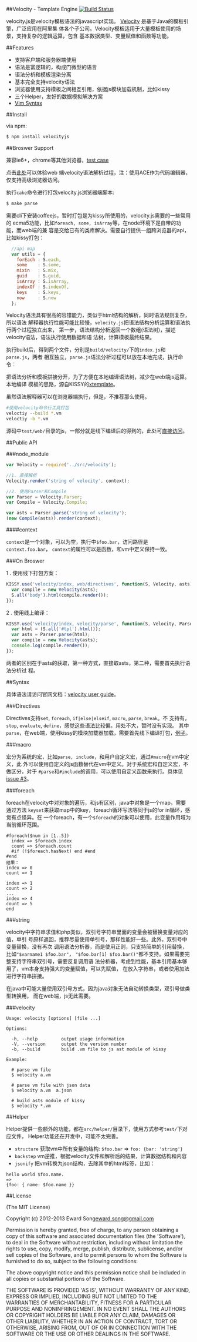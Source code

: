 ##Velocity - Template Engine [![Build Status](https://secure.travis-ci.org/shepherdwind/velocity.js.png)](https://travis-ci.org/shepherdwind/velocity.js)

velocity.js是velocity模板语法的javascript实现。
[Velocity](http://velocity.apache.org/) 是基于Java的模板引擎，广泛应用在阿里集
体各个子公司。Velocity模板适用于大量模板使用的场景，支持复杂的逻辑运算，包含
基本数据类型、变量赋值和函数等功能。


##Features

- 支持客户端和服务器端使用
- 语法是富逻辑的，构成门微型的语言
- 语法分析和模板渲染分离
- 基本完全支持velocity语法
- 浏览器使用支持模板之间相互引用，依据js模块加载机制，比如kissy
- 三个Helper，友好的数据模拟解决方案
- [Vim Syntax](https://github.com/shepherdwind/vim-velocity)

##Install

via npm:

```bash
$ npm install velocityjs
```

##Broswer Support

兼容ie6+，chrome等其他浏览器，[test case](http://shepherdwind.com/velocity/runner/tests.html)

点击[此处](http://shepherdwind.com/velocity/try/index.html)可以体验web
端velocity语法解析过程，注：使用ACE作为代码编辑器，仅支持高级浏览器访问。

执行`cake`命令进行打包velocity.js浏览器端脚本:

```bash
$ make parse
```

需要cli下安装coffeejs，暂时打包是为kissy所使用的，velocity.js需要的一些常用的
ecma5功能，比如`foreach, some, isArray`等，在node环境下是自带的功能，而web端的兼
容是交给已有的类库解决。需要自行提供一组跨浏览器的api，比如kissy打包：

```js
  //api map
  var utils = {
    forEach : S.each,
    some    : S.some,
    mixin   : S.mix,
    guid    : S.guid,
    isArray : S.isArray,
    indexOf : S.indexOf,
    keys    : S.keys,
    now     : S.now
  };

```

Velocity语法具有很高的容错能力，类似于html结构的解析，同时语法规则复杂，所以语法
解释器执行性能可能比较慢，`velocity.js`把语法结构分析运算和语法执行两个过程独立出来，
第一步，语法结构分析返回一个数组(语法树)，描述velocity语法，语法执行使用数据和语
法树，计算模板最终结果。

执行build后，得到两个文件，分别是`build/velocity/`下的`index.js`和`parse.js`，两者
相互独立，`parse.js`语法分析过程可以放在本地完成，执行命令：

把语法分析和模板拼接分开，为了方便在本地编译语法树，减少在web端js运算。本地编译
模板的思路，源自KISSY的[xtemplate](http://docs.kissyui.com/docs/html/api/component/xtemplate/)。

虽然语法解释器可以在浏览器端执行，但是，不推荐那么使用。

```bash
#使用velocity命令行工具打包
veloctiy --build *.vm
veloctiy -b *.vm
```

源码中`test/web/`目录的js，一部分就是线下编译后的得到的，此处可[直接访问](http://shepherdwind.com/velocity/web/index.html)。

##Public API

###node_module

```js
var Velocity = require('../src/velocity');

//1. 直接解析
Velocity.render('string of velocity', context);

//2. 使用Parser和Compile
var Parser = Velocity.Parser;
var Compile = Velocity.Compile;

var asts = Parser.parse('string of velocity');
(new Compile(asts)).render(context);
```
####context

`context`是一个对象，可以为空，执行中`$foo.bar`，访问路径是`context.foo.bar`，
`context`的属性可以是函数，和vm中定义保持一致。

###On Broswer

1 . 使用线下打包方案：

```js
KISSY.use('velocity/index, web/directives', function(S, Velocity, asts){
  var compile = new Velocity(asts);
  S.all('body').html(compile.render());
});
```

2 . 使用线上编译：

```js
KISSY.use('velocity/index, velocity/parse', function(S, Velocity, Parser){
  var html = (S.all('#tpl').html());
  var asts = Parser.parse(html);
  var compile = new Velocity(asts);
  console.log(compile.render());
});
```

两者的区别在于asts的获取，第一种方式，直接取asts，第二种，需要首先执行语法分析过
程。

##Syntax

具体语法请访问官网文档：[velocity user guide](http://velocity.apache.org/engine/devel/user-guide.html)。

###Directives

Directives支持`set`, `foreach`, `if|else|elseif`, `macro`, `parse`, `break`。不
支持有，`stop`, `evaluate`, `define`，感觉这些语法比较偏，用处不大，暂时没有实现。
其中`parse`，在web端，使用kissy的模块加载器加载，需要首先线下编译打包，[例子](http://shepherdwind.com/velocity/web/index.html)。

###macro

宏分为系统的宏，比如`parse, include`，和用户自定义宏，通过`#macro`在vm中定义，此
外可以使用自定义的js函数替代在vm中定义。对于系统宏和自定义宏，不做区分，对于
`#parse`和`#include`的调用，可以使用自定义函数来执行。具体见[issue #3](https://github.com/shepherdwind/velocity.js/issues/3)。

###foreach

foreach在velocity中对对象的遍历，和js有区别，java中对象是一个map，需要通过方法
`keyset`来获取map中的key，foreach循环写法等同于js的for in循环，感觉有点怪异。在
一个foreach，有一个`$foreach`的对象可以使用，此变量作用域为当前循环范围。

```
#foreach($num in [1..5])
  index => $foreach.index 
  count => $foreach.count
  #if (!$foreach.hasNext) end #end
#end
结果：
index => 0
count => 1

index => 1
count => 2
...
index => 4
count => 5
end
```

###string

velocity中字符串求值和php类似，双引号字符串里面的变量会被替换变量对应的值，单引
号原样返回，推荐尽量使用单引号，那样性能好一些。此外，双引号中变量替换，没有再次
调用语法分析器，而是使用正则，只支持简单的引用替换，比如`"$varname1 $foo.bar"`，
`"$foo.bar[1] $foo.bar()"`都不支持。如果需要完整支持字符串双引号，需要反复调用语
法分析器，考虑到性能，基本引用基本够用了，vm本身支持强大的变量赋值，可以先赋值，
在放入字符串，或者使用加法进行字符串拼接。

在java中可能大量使用双引号方式，因为java对象无法自动转换类型，双引号做类型转换用，
而在web端，js无此需要。

###velocity

```
Usage: velocity [options] [file ...]

Options:

  -h, --help         output usage information
  -V, --version      output the version number
  -b, --build        build .vm file to js ast module of kissy

Example:

  # parse vm file
  $ velocity a.vm 

  # parse vm file with json data
  $ velocity a.vm  a.json

  # build asts module of kissy
  $ velocity *.vm
```

##Helper

Helper提供一些额外的功能，都在`src/helper/`目录下，使用方式参考`test/`下对应文件，
Helper功能还在开发中，可能不太完善。

- `structure` 获取vm中所有变量的结构: `$foo.bar` => `foo: {bar: 'string'}`
- `backstep` vm逆推，根据velocity文件和解析后的结果，计算数据结构和内容
- `jsonify` 把vm转换为json结构，去除其中的html标签，比如：

```
hello world $foo.name.
=>
{foo: { name: $foo.name }}
```

##License

(The MIT License)

Copyright (c) 2012-2013 Eward Song<eward.song@gmail.com>

Permission is hereby granted, free of charge, to any person obtaining a copy of
this software and associated documentation files (the 'Software'), to deal in
the Software without restriction, including without limitation the rights to
use, copy, modify, merge, publish, distribute, sublicense, and/or sell copies of
the Software, and to permit persons to whom the Software is furnished to do so,
subject to the following conditions:

The above copyright notice and this permission notice shall be included in all
copies or substantial portions of the Software.

THE SOFTWARE IS PROVIDED 'AS IS', WITHOUT WARRANTY OF ANY KIND, EXPRESS OR
IMPLIED, INCLUDING BUT NOT LIMITED TO THE WARRANTIES OF MERCHANTABILITY, FITNESS
FOR A PARTICULAR PURPOSE AND NONINFRINGEMENT. IN NO EVENT SHALL THE AUTHORS OR
COPYRIGHT HOLDERS BE LIABLE FOR ANY CLAIM, DAMAGES OR OTHER LIABILITY, WHETHER
IN AN ACTION OF CONTRACT, TORT OR OTHERWISE, ARISING FROM, OUT OF OR IN
CONNECTION WITH THE SOFTWARE OR THE USE OR OTHER DEALINGS IN THE SOFTWARE.
